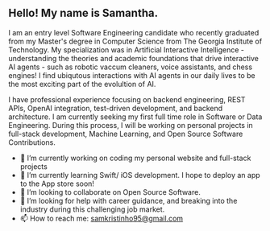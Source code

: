 ## Hello! My name is Samantha. 

I am an entry level Software Engineering candidate who recently graduated from my Master's degree in Computer Science from The Georgia Institute of Technology. My specialization was in Artificial Interactive Intelligence - understanding the theories and academic foundations that drive interactive AI agents - such as robotic vaccum cleaners, voice assistants, and chess engines! I find ubiqutous interactions with AI agents in our daily lives to be the most exciting part of the evolultion of AI. 

I have professional experience focusing on backend engineering, REST APIs, OpenAI integration, test-driven development, and backend architecture. I am currently seeking my first full time role in Software or Data Engineering. During this process, I will be working on personal projects in full-stack development, Machine Learning, and Open Source Software Contributions. 


- 🔭 I’m currently working on coding my personal website and full-stack projects
- 🌱 I’m currently learning Swift/ iOS development. I hope to deploy an app to the App store soon!
- 👯 I’m looking to collaborate on Open Source Software.
- 🤔 I’m looking for help with career guidance, and breaking into the industry during this challenging job market. 
- 📫 How to reach me: samkristinho95@gmail.com


<!--
**SamKristinHo/SamKristinHo** is a ✨ _special_ ✨ repository because its `README.md` (this file) appears on your GitHub profile.

Here are some ideas to get you started:

- 🔭 I’m currently working on ...
- 🌱 I’m currently learning ...
- 👯 I’m looking to collaborate on ...
- 🤔 I’m looking for help with ...
- 💬 Ask me about ...
- 📫 How to reach me: ...
- 😄 Pronouns: ...
- ⚡ Fun fact: ...
-->
